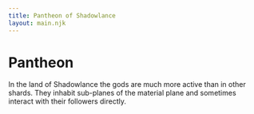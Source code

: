 ```yaml
---
title: Pantheon of Shadowlance
layout: main.njk
---
```

# Pantheon

In the land of Shadowlance the gods are much more active than in other shards. They inhabit sub-planes of the material plane and sometimes interact with their followers directly.